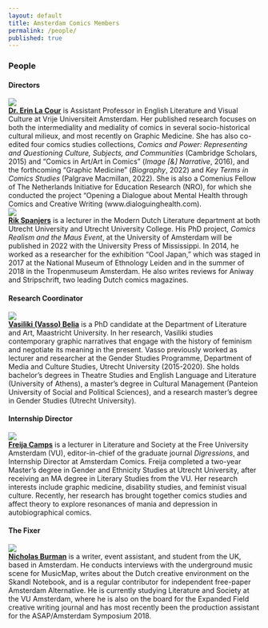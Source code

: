 ```yaml
---
layout: default
title: Amsterdam Comics Members
permalink: /people/
published: true
---
```


### People

#### Directors

<div class="bio">
	<img src="{{ site.url }}/img/Erin.jpg"/>
	<div class="b">
	<b><a href="https://research.vu.nl/en/persons/el-la-cour">Dr. Erin La Cour</a></b> is Assistant Professor in English Literature and Visual Culture at Vrije Universiteit Amsterdam. Her published research focuses on both the intermediality and mediality of comics in several socio-historical cultural milieux, and most recently on Graphic Medicine. She has also co-edited four comics studies collections, <i>Comics and Power: Representing and Questioning Culture, Subjects, and Communities</i> (Cambridge Scholars, 2015) and “Comics in Art/Art in Comics” (<i>Image [&] Narrative</i>, 2016), and the forthcoming “Graphic Medicine” (<i>Biography</i>, 2022) and <i>Key Terms in Comics Studies</i> (Palgrave Macmillan, 2022). She is also a Comenius Fellow of The Netherlands Initiative for Education Research (NRO), for which she conducted the project “Opening a Dialogue about Mental Health through Comics and Creative Writing (www.dialoguinghealth.com).
	</div>
</div>

<div class="bio">
	<img src="{{ site.url }}/img/Rik.png"/>
	<div class="b">
		<b><a href="https://www.uu.nl/staff/RSpanjers">Rik Spanjers</a></b> is a lecturer in the Modern Dutch Literature department at both Utrecht University and Utrecht University College. His PhD project, <i>Comics Realism and the Maus Event</i>, at the University of Amsterdam will be published in 2022 with the University Press of Mississippi. In 2014, he worked as a researcher for the exhibition “Cool Japan,” which was staged in 2017 at the National Museum of Ethnology Leiden and in the summer of 2018 in the Tropenmuseum Amsterdam. He also writes reviews for Aniway and Stripschrift, two leading Dutch comics magazines.
	</div>
</div>	

#### Research Coordinator 

<div class="bio">
	<img src="{{ site.url }}/img/Vasso.jpg"/>
	<div class="b">
		<b><a href="https://www.maastrichtuniversity.nl/p70072460">Vasiliki (Vasso) Belia</a></b> 
		 is a PhD candidate at the Department of Literature and Art, Maastricht University. In her research, Vasiliki studies contemporary graphic narratives that engage with the history of feminism and negotiate its meaning in the present. Vasso previously worked as lecturer and researcher at the Gender Studies Programme, Department of Media and Culture Studies, Utrecht University (2015-2020). She holds bachelor’s degrees in Theatre Studies and English Language and Literature (University of Athens), a master’s degree in Cultural Management (Panteion University of Social and Political Sciences), and a research master’s degree in Gender Studies (Utrecht University).
	</div>
</div>	


#### Internship Director 

<div class="bio">
	<img src="{{ site.url }}/img/Freija.jpg"/>
	<div class="b">
		<b><a href="https://research.vu.nl/en/persons/freija-camps">Freija Camps</a></b> is a lecturer in Literature and Society at the Free University Amsterdam (VU), editor-in-chief of the graduate journal <i>Digressions</i>, and Internship Director at Amsterdam Comics. Freija completed a two-year Master’s degree in Gender and Ethnicity Studies at Utrecht University, after receiving an MA degree in Literary Studies from the VU. Her research interests include graphic medicine, disability studies, and feminist visual culture. Recently, her research has brought together comics studies and affect theory to explore resonances of mania and depression in autobiographical comics.
	</div>
</div>	

#### The Fixer

<div class="bio">
	<img src="{{ site.url }}/img/Nick.png"/>
	<div class="b">
		<b><a href="https://nicholascburman.com">Nicholas Burman</a></b> is a writer, event assistant, and student from the UK, based in Amsterdam. He conducts interviews with the underground music scene for MusicMap, writes about the Dutch creative environment on the Skandl Notebook, and is a regular contributor for independent free-paper Amsterdam Alternative. He is currently studying Literature and Society at the VU Amsterdam, where he is also on the board for the Expanded Field creative writing journal and has most recently been the production assistant for the ASAP/Amsterdam Symposium 2018.
	</div>
</div>